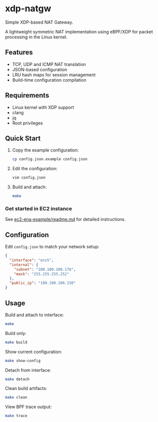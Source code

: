 # xdp-natgw

Simple XDP-based NAT Gateway.

A lightweight symmetric NAT implementation using eBPF/XDP for packet processing in the Linux kernel.

## Features

- TCP, UDP and ICMP NAT translation
- JSON-based configuration
- LRU hash maps for session management
- Build-time configuration compilation

## Requirements

- Linux kernel with XDP support
- clang
- jq
- Root privileges

## Quick Start

1. Copy the example configuration:
   ```bash
   cp config.json.example config.json
   ```

2. Edit the configuration:
   ```bash
   vim config.json
   ```

3. Build and attach:
   ```bash
   make
   ```

### Get started in EC2 instance
See [ec2-ena-example/readme.md](ec2-ena-example/readme.md) for detailed instructions.

## Configuration

Edit `config.json` to match your network setup:

```json
{
  "interface": "ens5",
  "internal": {
    "subnet": "100.100.100.176",
    "mask": "255.255.255.252"
  },
  "public_ip": "100.100.100.150"
}
```

## Usage

Build and attach to interface:
```bash
make
```

Build only:
```bash
make build
```

Show current configuration:
```bash
make show-config
```

Detach from interface:
```bash
make detach
```

Clean build artifacts:
```bash
make clean
```

View BPF trace output:
```bash
make trace
```
